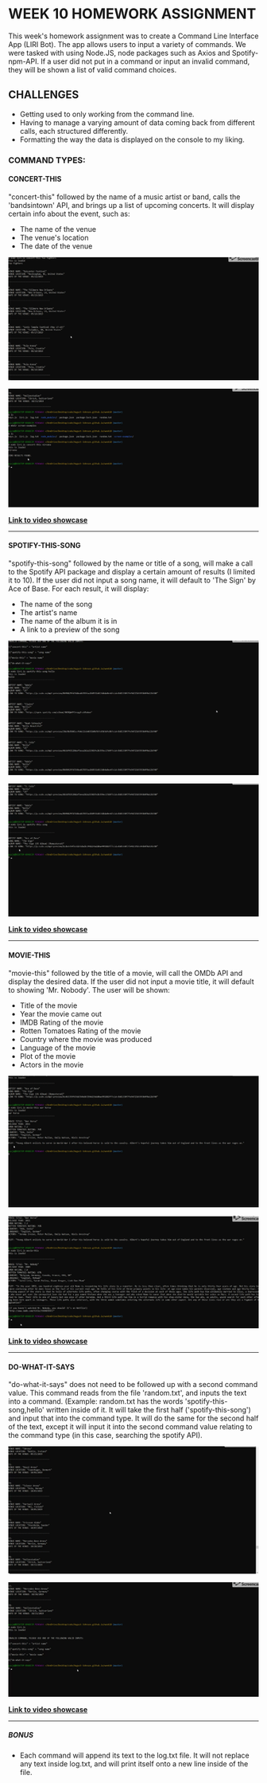 # WEEK 10 HOMEWORK ASSIGNMENT

<p>This week's homework assignment was to create a Command Line Interface App (LIRI Bot). The app allows users to input a variety of commands. We were tasked with using Node.JS, node packages such as Axios and Spotify-npm-API. If a user did not put in a command or input an invalid command, they will be shown a list of valid command choices.</p>

## CHALLENGES
* Getting used to only working from the command line.
* Having to manage a varying amount of data coming back from different calls, each structured differently.
* Formatting the way the data is displayed on the console to my liking.

 ### COMMAND TYPES:
 
#### CONCERT-THIS
<p>"concert-this" followed by the name of a music artist or band, calls the 'bandsintown' API, and brings up a list of upcoming concerts. It will display certain info about the event, such as:</p>

 * The name of the venue
 * The venue's location
 * The date of the venue
 
 ![screenshot of concert-this command output](https://github.com/August-Johnson/August-Johnson.github.io/blob/master/week10/screen-examples/concert-screen1.png)
 
 ![screenshot of concert-this command output](https://github.com/August-Johnson/August-Johnson.github.io/blob/master/week10/screen-examples/concert-screen2.png)
 
 <a href="https://github.com/August-Johnson/August-Johnson.github.io/blob/master/week10/screen-examples/concert-vid.mp4"><b>Link to video showcase</b></a>
<hr>

#### SPOTIFY-THIS-SONG
<p>"spotify-this-song" followed by the name or title of a song, will make a call to the Spotify API package and display a certain amount of results (I limited it to 10). If the user did not input a song name, it will default to 'The Sign' by Ace of Base. For each result, it will display:</p>

 * The name of the song
 * The artist's name 
 * The name of the album it is in
 * A link to a preview of the song
 
 ![screenshot of spotify-this-song command output](https://github.com/August-Johnson/August-Johnson.github.io/blob/master/week10/screen-examples/spotify-screen1.png)
 
 ![screenshot of spotify-this-song command output](https://github.com/August-Johnson/August-Johnson.github.io/blob/master/week10/screen-examples/spotify-screen2.png)
 
 <a href="https://github.com/August-Johnson/August-Johnson.github.io/blob/master/week10/screen-examples/spotify-vid.mp4"><b>Link to video showcase</b></a>
<hr>

#### MOVIE-THIS
<p>"movie-this" followed by the title of a movie, will call the OMDb API and display the desired data. If the user did not input a movie title, it will default to showing 'Mr. Nobody'. The user will be shown:</p>

  * Title of the movie
  * Year the movie came out
  * IMDB Rating of the movie
  * Rotten Tomatoes Rating of the movie
  * Country where the movie was produced
  * Language of the movie
  * Plot of the movie
  * Actors in the movie
  
  ![screenshot of movie-this command output](https://github.com/August-Johnson/August-Johnson.github.io/blob/master/week10/screen-examples/movie-screen1.png)
  
  ![screenshot of movie-this command output](https://github.com/August-Johnson/August-Johnson.github.io/blob/master/week10/screen-examples/movie-screen2.png)

<a href="https://github.com/August-Johnson/August-Johnson.github.io/blob/master/week10/screen-examples/movie-vid.mp4"><b>Link to video showcase</b></a>
<hr>

#### DO-WHAT-IT-SAYS
<p>"do-what-it-says" does not need to be followed up with a second command value. This command reads from the file 'random.txt', and inputs the text into a command. (Example: random.txt has the words 'spotify-this-song,hello' written inside of it. It will take the first half ('spotify-this-song') and input that into the command type. It will do the same for the second half of the text, except it will input it into the second command value relating to the command type (in this case, searching the spotify API).
 
 ![screenshot of do-what-it-says command output](https://github.com/August-Johnson/August-Johnson.github.io/blob/master/week10/screen-examples/other-screen1.png)
 
 ![screenshot of do-what-it-says command output](https://github.com/August-Johnson/August-Johnson.github.io/blob/master/week10/screen-examples/other-screen2.png)

<a href="https://github.com/August-Johnson/August-Johnson.github.io/blob/master/week10/screen-examples/other-vid.mp4"><b>Link to video showcase</b></a>
<hr>

##### BONUS
* Each command will append its text to the log.txt file. It will not replace any text inside log.txt, and will print itself onto a new line inside of the file.
